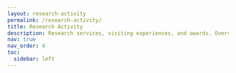 ```yaml
---
layout: research-activity
permalink: /research-activity/
title: Research Activity
description: Research services, visiting experiences, and awards. Overview of academic contributions and recognition.
nav: true
nav_order: 4
toc:
  sidebar: left
---
```

